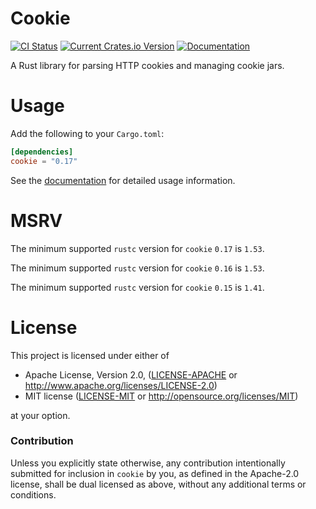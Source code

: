 # Cookie

[![CI Status](https://github.com/SergioBenitez/cookie-rs/workflows/CI/badge.svg)](https://github.com/SergioBenitez/cookie-rs/actions)
[![Current Crates.io Version](https://img.shields.io/crates/v/cookie.svg)](https://crates.io/crates/cookie)
[![Documentation](https://docs.rs/cookie/badge.svg)](https://docs.rs/cookie)

A Rust library for parsing HTTP cookies and managing cookie jars.

# Usage

Add the following to your `Cargo.toml`:

```toml
[dependencies]
cookie = "0.17"
```

See the [documentation](http://docs.rs/cookie) for detailed usage information.

# MSRV

The minimum supported `rustc` version for `cookie` `0.17` is `1.53`.

The minimum supported `rustc` version for `cookie` `0.16` is `1.53`.

The minimum supported `rustc` version for `cookie` `0.15` is `1.41`.

# License

This project is licensed under either of

 * Apache License, Version 2.0, ([LICENSE-APACHE](LICENSE-APACHE) or
   http://www.apache.org/licenses/LICENSE-2.0)
 * MIT license ([LICENSE-MIT](LICENSE-MIT) or
   http://opensource.org/licenses/MIT)

at your option.

### Contribution

Unless you explicitly state otherwise, any contribution intentionally submitted
for inclusion in `cookie` by you, as defined in the Apache-2.0 license, shall be
dual licensed as above, without any additional terms or conditions.
